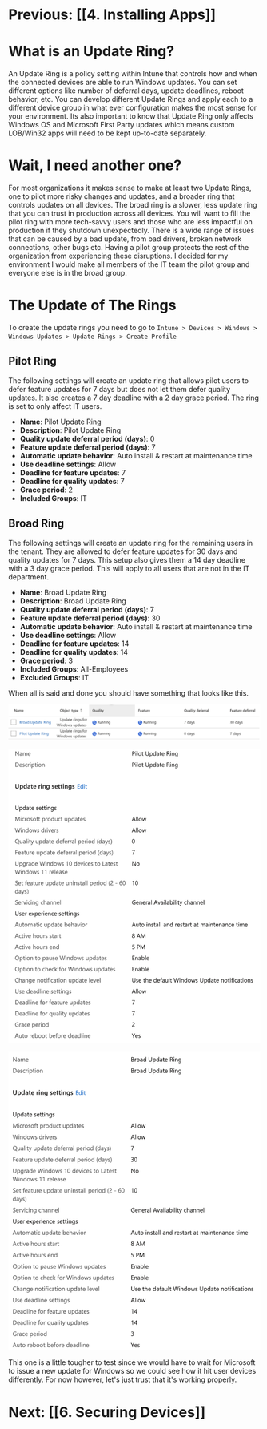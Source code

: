 # Previous: [[4. Installing Apps]]

# What is an Update Ring?

An Update Ring is a policy setting within Intune that controls how and when the connected devices are able to run Windows updates. You can set different options like number of deferral days, update deadlines, reboot behavior, etc. You can develop different Update Rings and apply each to a different device group in what ever configuration makes the most sense for your environment. Its also important to know that Update Ring only affects Windows OS and Microsoft First Party updates which means custom LOB/Win32 apps will need to be kept up-to-date separately.

# Wait, I need another one?

For most organizations it makes sense to make at least two Update Rings, one to pilot more risky changes and updates, and a broader ring that controls updates on all devices. The broad ring is a slower, less update ring that you can trust in production across all devices. You will want to fill the pilot ring with more tech-savvy users and those who are less impactful on production if they shutdown unexpectedly. There is a wide range of issues that can be caused by a bad update, from bad drivers, broken network connections, other bugs etc. Having a pilot group protects the rest of the organization from experiencing these disruptions. I decided for my environment I would make all members of the IT team the pilot group and everyone else is in the broad group. 

# The Update of The Rings

To create the update rings you need to go to `Intune > Devices > Windows > Windows Updates > Update Rings > Create Profile` 

## Pilot Ring

The following settings will create an update ring that allows pilot users to defer feature updates for 7 days but does not let them defer quality updates. It also creates a 7 day deadline with a 2 day grace period. The ring is set to only affect IT users.

- **Name**: Pilot Update Ring
- **Description**: Pilot Update Ring
- **Quality update deferral period (days)**: 0
- **Feature update deferral period (days)**: 7
- **Automatic update behavior**: Auto install & restart at maintenance time
- **Use deadline settings**: Allow
- **Deadline for feature updates**: 7
- **Deadline for quality updates**: 7
- **Grace period**: 2
- **Included Groups**: IT

## Broad Ring

The following settings will create an update ring for the remaining users in the tenant. They are allowed to defer feature updates for 30 days and quality updates for 7 days. This setup also gives them a 14 day deadline with a 3 day grace period. This will apply to all users that are not in the IT department.

- **Name**: Broad Update Ring
- **Description**: Broad Update Ring
- **Quality update deferral period (days)**: 7
- **Feature update deferral period (days)**: 30
- **Automatic update behavior**: Auto install & restart at maintenance time
- **Use deadline settings**: Allow
- **Deadline for feature updates**: 14
- **Deadline for quality updates**: 14
- **Grace period**: 3
- **Included Groups**: All-Employees 
- **Excluded Groups**: IT

When all is said and done you should have something that looks like this.

![Pilot Update Ring configuration settings](attachments/05-creating-update-rings-1.png)

![Broad Update Ring configuration settings](attachments/05-creating-update-rings-2.png)

![Update rings list in Intune portal](attachments/05-creating-update-rings-3.png)

This one is a little tougher to test since we would have to wait for Microsoft to issue a new update for Windows so we could see how it hit user devices differently. For now however, let's just trust that it's working properly.

# Next: [[6. Securing Devices]]
